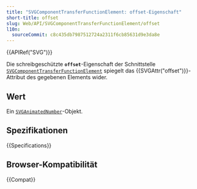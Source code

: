 ```yaml
---
title: "SVGComponentTransferFunctionElement: offset-Eigenschaft"
short-title: offset
slug: Web/API/SVGComponentTransferFunctionElement/offset
l10n:
  sourceCommit: c8c435db7987512724a2311f6cb85631d9e3da8e
---
```


{{APIRef("SVG")}}

Die schreibgeschützte **`offset`**-Eigenschaft der Schnittstelle [`SVGComponentTransferFunctionElement`](/de/docs/Web/API/SVGComponentTransferFunctionElement) spiegelt das {{SVGAttr("offset")}}-Attribut des gegebenen Elements wider.

## Wert

Ein [`SVGAnimatedNumber`](/de/docs/Web/API/SVGAnimatedNumber)-Objekt.

## Spezifikationen

{{Specifications}}

## Browser-Kompatibilität

{{Compat}}
